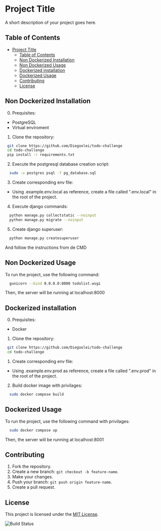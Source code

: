 # Project Title
A short description of your project goes here.

## Table of Contents
- [Project Title](#project-title)
  - [Table of Contents](#table-of-contents)
  - [Non Dockerized Installation](#non-dockerized-installation)
  - [Non Dockerized Usage](#non-dockerized-usage)
  - [Dockerized installation](#dockerized-installation)
  - [Dockerized Usage](#dockerized-usage)
  - [Contributing](#contributing)
  - [License](#license)

## Non Dockerized Installation
0. Prequisites:
 - PostgreSQL
 - Virtual enviroment

1. Clone the repository:
```bash
 git clone https://github.com/Diegoolei/todo-challenge
 cd todo-challenge
 pip install -r requirements.txt
```

2. Execute the postgresql database creation script:
```bash
  sudo -u postgres psql -f pg_database.sql
```

3. Create corresponding env file:
  - Using .example.env.local as reference, create a file called ".env.local" in the root of the project.

4. Execute django commands:
```bash
  python manage.py collectstatic --noinput
  python manage.py migrate --noinput
```

5. Create django superuser:
```bash
  python manage.py createsuperuser
```
And follow the instructions from de CMD


## Non Dockerized Usage
To run the project, use the following command:
```bash
  gunicorn --bind 0.0.0.0:8000 todolist.wsgi
```

Then, the server will be running at localhost:8000

## Dockerized installation
0. Prequisites:
  - Docker

1. Clone the repository:
```bash
 git clone https://github.com/Diegoolei/todo-challenge
 cd todo-challenge
```

1. Create corresponding env file:
  - Using .example.env.prod as reference, create a file called ".env.prod" in the root of the project.

2. Build docker image with privilages:
```bash
  sudo docker compose build
```

## Dockerized Usage
To run the project, use the following command with privilages:
```bash
  sudo docker compose up
```

Then, the server will be running at localhost:8001

## Contributing
1. Fork the repository.
2. Create a new branch: `git checkout -b feature-name`.
3. Make your changes.
4. Push your branch: `git push origin feature-name`.
5. Create a pull request.

## License
This project is licensed under the [MIT License](LICENSE).

![Build Status](https://travis-ci.org/yourusername/yourproject.svg?branch=main)